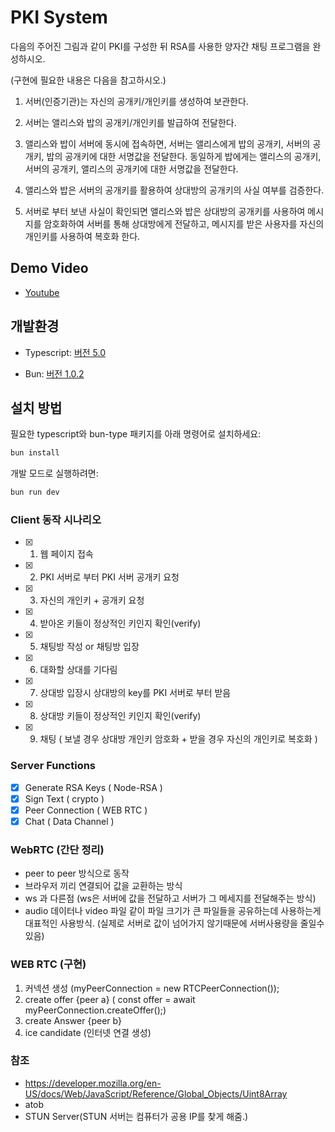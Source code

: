 # PKI System

다음의 주어진 그림과 같이 PKI를 구성한 뒤 RSA를 사용한 양자간 채팅 프로그램을 완성하시오.

(구현에 필요한 내용은 다음을 참고하시오.)

1. 서버(인증기관)는 자신의 공개키/개인키를 생성하여 보관한다.

2. 서버는 앨리스와 밥의 공개키/개인키를 발급하여 전달한다.

3. 앨리스와 밥이 서버에 동시에 접속하면, 서버는 앨리스에게 밥의 공개키, 서버의 공개키, 밥의 공개키에 대한 서명값을 전달한다. 동일하게 밥에게는 앨리스의 공개키, 서버의 공개키, 앨리스의 공개키에 대한 서명값을 전달한다.

4. 앨리스와 밥은 서버의 공개키를 활용하여 상대방의 공개키의 사실 여부를 검증한다.

5. 서버로 부터 보낸 사실이 확인되면 앨리스와 밥은 상대방의 공개키를 사용하여 메시지를 암호화하여 서버를 통해 상대방에게 전달하고, 메시지를 받은 사용자를 자신의 개인키를 사용하여 복호화 한다.

## Demo Video
- [Youtube](https://www.youtube.com/embed/wHsK-u1tIVc?feature=oembed)

## 개발환경

- Typescript: [버전 5.0](https://www.npmjs.com/package/typescript?activeTab=readme)

- Bun: [버전 1.0.2](https://www.npmjs.com/package/bun/v/1.0.2)

## 설치 방법

필요한 typescript와 bun-type 패키지를 아래 명령어로 설치하세요:

```bash
bun install
```

개발 모드로 실행하려면:

```bash
bun run dev
```

### Client 동작 시나리오

- [x] 1. 웹 페이지 접속
- [x] 2. PKI 서버로 부터 PKI 서버 공개키 요청
- [x] 3. 자신의 개인키 + 공개키 요청
- [x] 4. 받아온 키들이 정상적인 키인지 확인(verify)
- [x] 5. 채팅방 작성 or 채팅방 입장
- [x] 6. 대화할 상대를 기다림
- [x] 7. 상대방 입장시 상대방의 key를 PKI 서버로 부터 받음
- [x] 8. 상대방 키들이 정상적인 키인지 확인(verify)
- [x] 9. 채팅 ( 보낼 경우 상대방 개인키 암호화 + 받을 경우 자신의 개인키로 복호화 )

### Server Functions

- [x] Generate RSA Keys ( Node-RSA )
- [x] Sign Text ( crypto )
- [x] Peer Connection ( WEB RTC )
- [x] Chat ( Data Channel )

### WebRTC (간단 정리)

- peer to peer 방식으로 동작
- 브라우저 끼리 연결되어 값을 교환하는 방식
- ws 과 다른점 (ws은 서버에 값을 전달하고 서버가 그 메세지를 전달해주는 방식)
- audio 데이터나 video 파일 같이 파일 크기가 큰 파일들을 공유하는데 사용하는게 대표적인 사용방식. (실제로 서버로 값이 넘어가지 않기때문에 서버사용량을 줄일수 있음)

### WEB RTC (구현)

1. 커넥션 생성 (myPeerConnection = new RTCPeerConnection());
2. create offer {peer a} ( const offer = await myPeerConnection.createOffer();)
3. create Answer {peer b}
4. ice candidate (인터넷 연결 생성)

### 참조

- https://developer.mozilla.org/en-US/docs/Web/JavaScript/Reference/Global_Objects/Uint8Array
- atob
- STUN Server(STUN 서버는 컴퓨터가 공용 IP를 찾게 해줌.)

